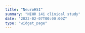 ```yaml
---
title: "NeuroHSI"
summary: "NIHR i4i clinical study"
date: "2022-02-07T00:00:00Z"
type: "widget_page"
---
```

